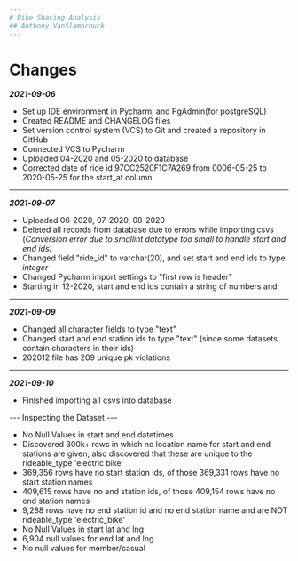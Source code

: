 ```yaml
---
# Bike Sharing Analysis 
## Anthony VanSlambrouck
---
```

# Changes
***2021-09-06***
- Set up IDE environment in Pycharm, and PgAdmin(for postgreSQL)
- Created README and CHANGELOG files 
- Set version control system (VCS) to Git and created a repository in GitHub
- Connected VCS to Pycharm
- Uploaded 04-2020 and 05-2020 to database
- Corrected date of ride id 97CC2520F1C7A269 from 0006-05-25 to 2020-05-25 for the start_at column
----
***2021-09-07***
- Uploaded 06-2020, 07-2020, 08-2020
- Deleted all records from database due to errors while importing csvs (*Conversion error due to smallint datatype too small to handle start and end ids)*
- Changed field "ride_id" to varchar(20), and set start and end ids to type *integer*
- Changed Pycharm import settings to "first row is header"
- Starting in 12-2020, start and end ids contain a string of numbers and
----
***2021-09-09***
- Changed all character fields to type "text"
- Changed start and end station ids to type "text" (since some datasets contain characters in their ids)
- 202012 file has 209 unique pk violations
----
***2021-09-10***
- Finished importing all csvs into database


--- Inspecting the Dataset ---
- No Null Values in start and end datetimes
- Discovered 300k+ rows in which no location name for start and end stations are given; also discovered that these are unique to the rideable_type 'electric bike'
- 369,356 rows have no start station ids, of those 369,331 rows have no start station names 
- 409,615 rows have no end station ids, of those 409,154 rows have no end station names
- 9,288 rows have no end station id and no end station name and are NOT rideable_type 'electric_bike'
- No Null Values in start lat and lng
- 6,904 null values for end lat and lng
- No null values for member/casual